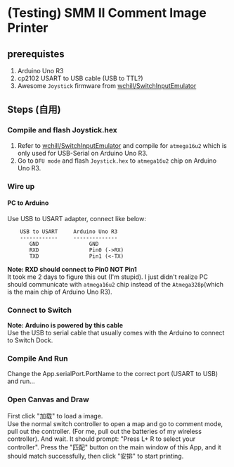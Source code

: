 # (Testing) SMM II Comment Image Printer

## prerequistes

1. Arduino Uno R3
1. cp2102 USART to USB cable (USB to TTL?)
3. Awesome `Joystick` firmware from [wchill/SwitchInputEmulator](https://github.com/wchill/SwitchInputEmulator)

## Steps (自用)

### Compile and flash Joystick.hex
1. Refer to [wchill/SwitchInputEmulator](https://github.com/wchill/SwitchInputEmulator) and compile for `atmega16u2` which is only used for USB-Serial on Arduino Uno R3.
2. Go to `DFU mode` and flash `Joystick.hex` to `atmega16u2` chip on Arduino Uno R3.

### Wire up

#### PC to Arduino
Use USB to USART adapter, connect like below:

        USB to USART     Arduino Uno R3
        ------------     --------------
           GND                GND
           RXD                Pin0 (->RX)
           TXD                Pin1 (<-TX)
**Note: RXD should connect to Pin0 NOT Pin1**  
It took me 2 days to figure this out (I'm stupid). I just didn't realize PC should communicate with `atmega16u2` chip instead of the `Atmega328p`(which is the main chip of Arduino Uno R3).

### Connect to Switch
**Note: Arduino is powered by this cable**  
Use the USB to serial cable that usually comes with the Arduino to connect to Switch Dock.

### Compile And Run
Change the App.serialPort.PortName to the correct port (USART to USB) and run...

### Open Canvas and Draw
First click "加载" to load a image.  
Use the normal switch controller to open a map and go to comment mode, pull out the controller. (For me, pull out the batteries of my wireless controller). And wait. It should prompt: "Press L+ R to select your controller". Press the "匹配" button on the main window of this App, and it should match successfully, then click "安排" to start printing.